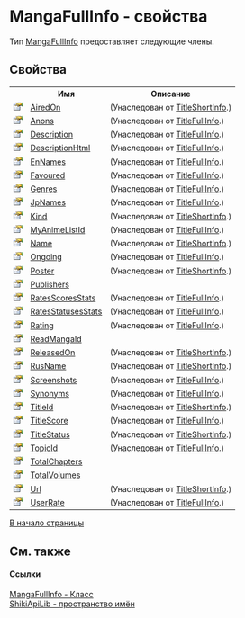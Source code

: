 # MangaFullInfo - свойства
 

Тип <a href="T_ShikiApiLib_MangaFullInfo.md">MangaFullInfo</a> предоставляет следующие члены.


## Свойства
<table><tr><th></th><th>Имя</th><th>Описание</th></tr><tr><td><img src="media/pubproperty.gif" /></td><td><a href="P_ShikiApiLib_TitleShortInfo_AiredOn.md">AiredOn</a></td><td> (Унаследован от <a href="T_ShikiApiLib_TitleShortInfo.md">TitleShortInfo</a>.)</td></tr><tr><td><img src="media/pubproperty.gif" /></td><td><a href="P_ShikiApiLib_TitleFullInfo_Anons.md">Anons</a></td><td> (Унаследован от <a href="T_ShikiApiLib_TitleFullInfo.md">TitleFullInfo</a>.)</td></tr><tr><td><img src="media/pubproperty.gif" /></td><td><a href="P_ShikiApiLib_TitleFullInfo_Description.md">Description</a></td><td> (Унаследован от <a href="T_ShikiApiLib_TitleFullInfo.md">TitleFullInfo</a>.)</td></tr><tr><td><img src="media/pubproperty.gif" /></td><td><a href="P_ShikiApiLib_TitleFullInfo_DescriptionHtml.md">DescriptionHtml</a></td><td> (Унаследован от <a href="T_ShikiApiLib_TitleFullInfo.md">TitleFullInfo</a>.)</td></tr><tr><td><img src="media/pubproperty.gif" /></td><td><a href="P_ShikiApiLib_TitleFullInfo_EnNames.md">EnNames</a></td><td> (Унаследован от <a href="T_ShikiApiLib_TitleFullInfo.md">TitleFullInfo</a>.)</td></tr><tr><td><img src="media/pubproperty.gif" /></td><td><a href="P_ShikiApiLib_TitleFullInfo_Favoured.md">Favoured</a></td><td> (Унаследован от <a href="T_ShikiApiLib_TitleFullInfo.md">TitleFullInfo</a>.)</td></tr><tr><td><img src="media/pubproperty.gif" /></td><td><a href="P_ShikiApiLib_TitleFullInfo_Genres.md">Genres</a></td><td> (Унаследован от <a href="T_ShikiApiLib_TitleFullInfo.md">TitleFullInfo</a>.)</td></tr><tr><td><img src="media/pubproperty.gif" /></td><td><a href="P_ShikiApiLib_TitleFullInfo_JpNames.md">JpNames</a></td><td> (Унаследован от <a href="T_ShikiApiLib_TitleFullInfo.md">TitleFullInfo</a>.)</td></tr><tr><td><img src="media/pubproperty.gif" /></td><td><a href="P_ShikiApiLib_TitleShortInfo_Kind.md">Kind</a></td><td> (Унаследован от <a href="T_ShikiApiLib_TitleShortInfo.md">TitleShortInfo</a>.)</td></tr><tr><td><img src="media/pubproperty.gif" /></td><td><a href="P_ShikiApiLib_TitleFullInfo_MyAnimeListId.md">MyAnimeListId</a></td><td> (Унаследован от <a href="T_ShikiApiLib_TitleFullInfo.md">TitleFullInfo</a>.)</td></tr><tr><td><img src="media/pubproperty.gif" /></td><td><a href="P_ShikiApiLib_TitleShortInfo_Name.md">Name</a></td><td> (Унаследован от <a href="T_ShikiApiLib_TitleShortInfo.md">TitleShortInfo</a>.)</td></tr><tr><td><img src="media/pubproperty.gif" /></td><td><a href="P_ShikiApiLib_TitleFullInfo_Ongoing.md">Ongoing</a></td><td> (Унаследован от <a href="T_ShikiApiLib_TitleFullInfo.md">TitleFullInfo</a>.)</td></tr><tr><td><img src="media/pubproperty.gif" /></td><td><a href="P_ShikiApiLib_TitleShortInfo_Poster.md">Poster</a></td><td> (Унаследован от <a href="T_ShikiApiLib_TitleShortInfo.md">TitleShortInfo</a>.)</td></tr><tr><td><img src="media/pubproperty.gif" /></td><td><a href="P_ShikiApiLib_MangaFullInfo_Publishers.md">Publishers</a></td><td /></tr><tr><td><img src="media/pubproperty.gif" /></td><td><a href="P_ShikiApiLib_TitleFullInfo_RatesScoresStats.md">RatesScoresStats</a></td><td> (Унаследован от <a href="T_ShikiApiLib_TitleFullInfo.md">TitleFullInfo</a>.)</td></tr><tr><td><img src="media/pubproperty.gif" /></td><td><a href="P_ShikiApiLib_TitleFullInfo_RatesStatusesStats.md">RatesStatusesStats</a></td><td> (Унаследован от <a href="T_ShikiApiLib_TitleFullInfo.md">TitleFullInfo</a>.)</td></tr><tr><td><img src="media/pubproperty.gif" /></td><td><a href="P_ShikiApiLib_TitleFullInfo_Rating.md">Rating</a></td><td> (Унаследован от <a href="T_ShikiApiLib_TitleFullInfo.md">TitleFullInfo</a>.)</td></tr><tr><td><img src="media/pubproperty.gif" /></td><td><a href="P_ShikiApiLib_MangaFullInfo_ReadMangaId.md">ReadMangaId</a></td><td /></tr><tr><td><img src="media/pubproperty.gif" /></td><td><a href="P_ShikiApiLib_TitleShortInfo_ReleasedOn.md">ReleasedOn</a></td><td> (Унаследован от <a href="T_ShikiApiLib_TitleShortInfo.md">TitleShortInfo</a>.)</td></tr><tr><td><img src="media/pubproperty.gif" /></td><td><a href="P_ShikiApiLib_TitleShortInfo_RusName.md">RusName</a></td><td> (Унаследован от <a href="T_ShikiApiLib_TitleShortInfo.md">TitleShortInfo</a>.)</td></tr><tr><td><img src="media/pubproperty.gif" /></td><td><a href="P_ShikiApiLib_TitleFullInfo_Screenshots.md">Screenshots</a></td><td> (Унаследован от <a href="T_ShikiApiLib_TitleFullInfo.md">TitleFullInfo</a>.)</td></tr><tr><td><img src="media/pubproperty.gif" /></td><td><a href="P_ShikiApiLib_TitleFullInfo_Synonyms.md">Synonyms</a></td><td> (Унаследован от <a href="T_ShikiApiLib_TitleFullInfo.md">TitleFullInfo</a>.)</td></tr><tr><td><img src="media/pubproperty.gif" /></td><td><a href="P_ShikiApiLib_TitleShortInfo_TitleId.md">TitleId</a></td><td> (Унаследован от <a href="T_ShikiApiLib_TitleShortInfo.md">TitleShortInfo</a>.)</td></tr><tr><td><img src="media/pubproperty.gif" /></td><td><a href="P_ShikiApiLib_TitleFullInfo_TitleScore.md">TitleScore</a></td><td> (Унаследован от <a href="T_ShikiApiLib_TitleFullInfo.md">TitleFullInfo</a>.)</td></tr><tr><td><img src="media/pubproperty.gif" /></td><td><a href="P_ShikiApiLib_TitleShortInfo_TitleStatus.md">TitleStatus</a></td><td> (Унаследован от <a href="T_ShikiApiLib_TitleShortInfo.md">TitleShortInfo</a>.)</td></tr><tr><td><img src="media/pubproperty.gif" /></td><td><a href="P_ShikiApiLib_TitleFullInfo_TopicId.md">TopicId</a></td><td> (Унаследован от <a href="T_ShikiApiLib_TitleFullInfo.md">TitleFullInfo</a>.)</td></tr><tr><td><img src="media/pubproperty.gif" /></td><td><a href="P_ShikiApiLib_MangaFullInfo_TotalChapters.md">TotalChapters</a></td><td /></tr><tr><td><img src="media/pubproperty.gif" /></td><td><a href="P_ShikiApiLib_MangaFullInfo_TotalVolumes.md">TotalVolumes</a></td><td /></tr><tr><td><img src="media/pubproperty.gif" /></td><td><a href="P_ShikiApiLib_TitleShortInfo_Url.md">Url</a></td><td> (Унаследован от <a href="T_ShikiApiLib_TitleShortInfo.md">TitleShortInfo</a>.)</td></tr><tr><td><img src="media/pubproperty.gif" /></td><td><a href="P_ShikiApiLib_TitleFullInfo_UserRate.md">UserRate</a></td><td> (Унаследован от <a href="T_ShikiApiLib_TitleFullInfo.md">TitleFullInfo</a>.)</td></tr></table>
<a href="#mangafullinfo---свойства">В начало страницы</a>

## См. также


#### Ссылки
<a href="T_ShikiApiLib_MangaFullInfo.md">MangaFullInfo - Класс</a><br /><a href="N_ShikiApiLib.md">ShikiApiLib - пространство имён</a><br />